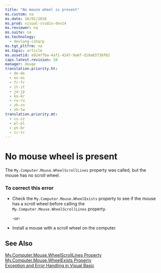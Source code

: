 ```yaml
---
title: "No mouse wheel is present"
ms.custom: na
ms.date: 10/01/2016
ms.prod: visual-studio-dev14
ms.reviewer: na
ms.suite: na
ms.technology: 
  - devlang-csharp
ms.tgt_pltfrm: na
ms.topic: article
ms.assetid: e924ffba-4af1-4247-9a6f-d19a03738f62
caps.latest.revision: 10
manager: douge
translation.priority.ht: 
  - de-de
  - es-es
  - fr-fr
  - it-it
  - ja-jp
  - ko-kr
  - ru-ru
  - zh-cn
  - zh-tw
translation.priority.mt: 
  - cs-cz
  - pl-pl
  - pt-br
  - tr-tr
---
```

# No mouse wheel is present
The `My.Computer.Mouse.WheelScrollLines` property was called, but the mouse has no scroll wheel.  
  
### To correct this error  
  
-   Check the `My.Computer.Mouse.WheelExists` property to see if the mouse has a scroll wheel before calling the `My.Computer.Mouse.WheelScrollLines` property.  
  
     -or-  
  
-   Install a mouse with a scroll wheel on the computer.  
  
## See Also  
 [My.Computer.Mouse.WheelScrollLines Property](assetId:///67600f96-25d7-4dd9-946a-b46e1fc6a57f)   
 [My.Computer.Mouse.WheelExists Property](assetId:///332d44f7-0b66-4eaa-b4ce-d7f161bfbd07)   
 [Exception and Error Handling in Visual Basic](assetId:///3e351e73-cf23-40ab-8b60-05794160529e)
